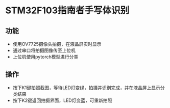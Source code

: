 # STM32F103指南者手写体识别

## 功能

- 使用OV7725摄像头拍摄，在液晶屏实时显示
- 通过串口将拍摄图像传至上位机
- 上位机使用pytorch模型进行分类

## 操作

- 按下K1键拍照截图，等待LED灯变绿，拍摄并识别完成，并在液晶屏上显示分类结果
- 按下K2键返回拍摄界面，LED灯变蓝，可重新拍照
